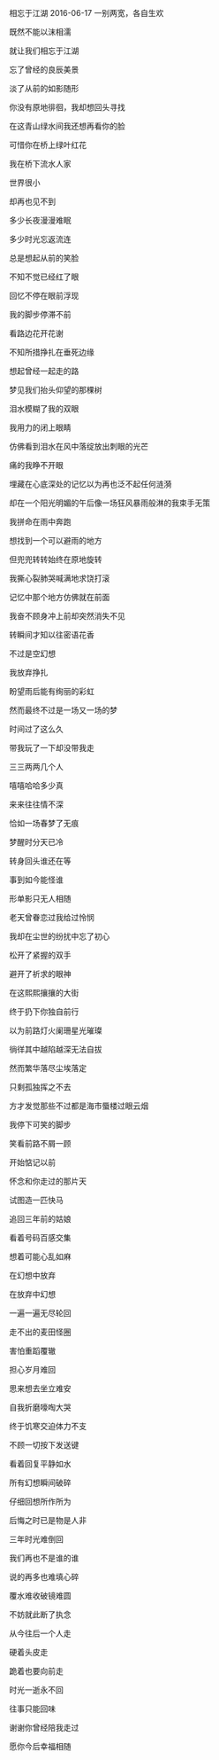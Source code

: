 相忘于江湖
2016-06-17
一别两宽，各自生欢

既然不能以沫相濡

就让我们相忘于江湖

忘了曾经的良辰美景

淡了从前的如影随形

你没有原地徘徊，我却想回头寻找

在这青山绿水间我还想再看你的脸

可惜你在桥上绿叶红花

我在桥下流水人家

世界很小

却再也见不到

 

多少长夜漫漫难眠

多少时光忘返流连

总是想起从前的笑脸

不知不觉已经红了眼

回忆不停在眼前浮现

我的脚步停滞不前

看路边花开花谢

不知所措挣扎在垂死边缘

想起曾经一起走的路

梦见我们抬头仰望的那棵树

泪水模糊了我的双眼

我用力的闭上眼睛

仿佛看到泪水在风中落绽放出刺眼的光芒

痛的我睁不开眼

埋藏在心底深处的记忆以为再也泛不起任何涟漪

却在一个阳光明媚的午后像一场狂风暴雨般淋的我束手无策

我拼命在雨中奔跑

想找到一个可以避雨的地方

但兜兜转转始终在原地旋转

我撕心裂肺哭喊满地求饶打滚

记忆中那个地方仿佛就在前面

我奋不顾身冲上前却突然消失不见

转瞬间才知以往密语花香

不过是空幻想

我放弃挣扎

盼望雨后能有绚丽的彩虹

然而最终不过是一场又一场的梦

 

时间过了这么久

带我玩了一下却没带我走

三三两两几个人

嘻嘻哈哈多少真

来来往往情不深

恰如一场春梦了无痕

梦醒时分天已冷

转身回头谁还在等

 

事到如今能怪谁

形单影只无人相随

老天曾眷恋过我给过怜悯

我却在尘世的纷扰中忘了初心

松开了紧握的双手

避开了祈求的眼神

在这熙熙攘攘的大街

终于扔下你独自前行

以为前路灯火阑珊星光璀璨

徜徉其中越陷越深无法自拔

然而繁华落尽尘埃落定

只剩孤独挥之不去

方才发觉那些不过都是海市蜃楼过眼云烟

 

我停下可笑的脚步

笑看前路不屑一顾

开始惦记以前

怀念和你走过的那片天

试图造一匹快马

追回三年前的姑娘

看着号码百感交集

想着可能心乱如麻

在幻想中放弃

在放弃中幻想

一遍一遍无尽轮回

走不出的麦田怪圈

害怕重蹈覆辙

担心岁月难回

思来想去坐立难安

自我折磨嚎啕大哭

终于饥寒交迫体力不支

不顾一切按下发送键

看着回复平静如水

所有幻想瞬间破碎

 

仔细回想所作所为

后悔之时已是物是人非

三年时光难倒回

我们再也不是谁的谁

说的再多也难填心碎

覆水难收破镜难圆

不妨就此断了执念

 

从今往后一个人走

硬着头皮走

跪着也要向前走

 

时光一逝永不回

往事只能回味

谢谢你曾经陪我走过

愿你今后幸福相随